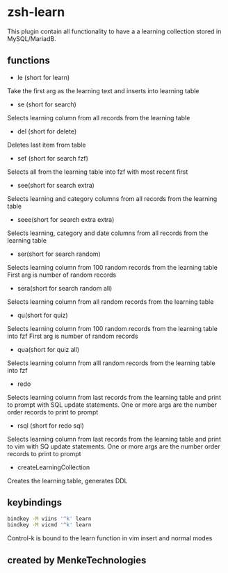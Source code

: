 # zsh-learn


This plugin contain all functionality to have a a learning collection stored in MySQL/MariadB.

## functions

- le (short for learn)

Take the first arg as the learning text and inserts into learning table

- se (short for search)

Selects learning column from all records from the learning table

- del (short for delete)

Deletes last item from table

- sef (short for search fzf)

Selects all from the learning table into fzf with most recent first

- see(short for search extra)


Selects learning and category columns from all records from the learning table

- seee(short for search extra extra)


Selects learning, category and date columns from all records from the learning table

- ser(short for search random)


Selects learning column from 100 random records from the learning table
First arg is number of random records

- sera(short for search random all)


Selects learning column from all random records from the learning table

- qu(short for quiz)


Selects learning column from 100 random records from the learning table into fzf
First arg is number of random records

- qua(short for quiz all)


Selects learning column from alll random records from the learning table into fzf


- redo

Selects learning column from last records from the learning table and print to prompt with SQL update statements.
One or more args are the number order records to print to prompt

- rsql (short for redo sql)


Selects learning column from last records from the learning table and print to vim with SQ update statements.
One or more args are the number order records to print to prompt

- createLearningCollection

Creates the learning table, generates DDL


## keybindings
```sh
bindkey -M viins '^k' learn
bindkey -M vicmd '^k' learn
```

Control-k is bound to the learn function in vim insert and normal modes


## created by MenkeTechnologies
